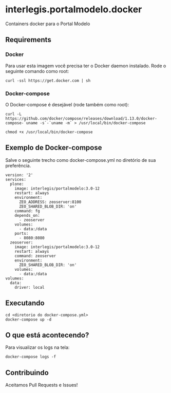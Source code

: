 # interlegis.portalmodelo.docker
Containers docker para o Portal Modelo

## Requirements

### Docker

Para usar esta imagem você precisa ter o Docker daemon instalado. Rode o seguinte comando como root:

```
curl -ssl https://get.docker.com | sh
```

### Docker-compose

O Docker-compose é desejável (rode também como root): 

```
curl -L https://github.com/docker/compose/releases/download/1.13.0/docker-compose-`uname -s`-`uname -m` > /usr/local/bin/docker-compose

chmod +x /usr/local/bin/docker-compose
```

## Exemplo de Docker-compose

Salve o seguinte trecho como  docker-compose.yml no diretório de sua preferência. 

```
version: '2'
services:
  plone:
    image: interlegis/portalmodelo:3.0-12
    restart: always
    environment:
      ZEO_ADDRESS: zeoserver:8100
      ZEO_SHARED_BLOB_DIR: 'on'
    command: fg
    depends_on:
      - zeoserver
    volumes:
      - data:/data
    ports:
      - 8080:8080
  zeoserver:
    image: interlegis/portalmodelo:3.0-12
    restart: always
    command: zeoserver
    environment:
      ZEO_SHARED_BLOB_DIR: 'on'
    volumes:
      - data:/data
volumes:
  data:
    driver: local

```

## Executando

```
cd <diretorio do docker-compose.yml>
docker-compose up -d
```

## O que está acontecendo?

Para visualizar os logs na tela:

```
docker-compose logs -f
```

## Contribuindo

Aceitamos Pull Requests e Issues!
